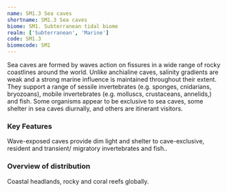 ```yaml
---
name: SM1.3 Sea caves
shortname: SM1.3 Sea caves
biome: SM1. Subterranean tidal biome
realm: ['Subterranean', 'Marine']
code: SM1.3
biomecode: SM1
---
```


Sea caves are formed by waves action on fissures in a wide range of rocky coastlines around the world. Unlike anchialine caves, salinity gradients are weak and a strong marine influence is maintained throughout their extent. They support a range of sessile invertebrates (e.g. sponges, cnidarians, bryozoans), mobile invertebrates (e.g. molluscs, crustaceans, annelids,) and fish. Some organisms appear to be exclusive to sea caves, some shelter in sea caves diurnally, and others are itinerant visitors.

### Key Features

Wave-exposed caves provide dim light and shelter to cave-exclusive, resident and transient/ migratory invertebrates and fish..

### Overview of distribution

Coastal headlands, rocky and coral reefs globally.
